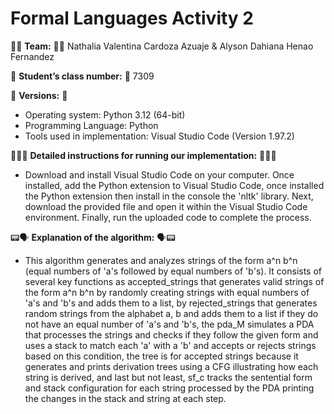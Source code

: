 # Formal Languages Activity 2

🤝🏻 __Team:__ 🤝🏻 Nathalia Valentina Cardoza Azuaje & Alyson Dahiana Henao Fernandez

📖 __Student’s class number:__ 📖 7309

👾 __Versions:__ 👾
- Operating system: Python 3.12 (64-bit)
- Programming Language: Python
- Tools used in implementation: Visual Studio Code (Version 1.97.2)

👩🏻‍💻 __Detailed instructions for running our implementation:__ 👩🏻‍💻
- Download and install Visual Studio Code on your computer. Once installed, add the Python extension to Visual Studio Code, once installed the Python extension then install in the console the 'nltk' library. Next, download the provided file and open it within the Visual Studio Code environment. Finally, run the uploaded code to complete the process.

📟🗣️ __Explanation of the algorithm:__ 🗣️📟
- This algorithm generates and analyzes strings of the form a^n b^n (equal numbers of 'a's followed by equal numbers of 'b's). It consists of several key functions as accepted_strings that generates valid strings of the form a^n b^n by randomly creating strings with equal numbers of 'a's and 'b's and adds them to a list, by rejected_strings that generates random strings from the alphabet a, b and adds them to a list if they do not have an equal number of 'a's and 'b's, the pda_M simulates a PDA that processes the strings and checks if they follow the given form and uses a stack to match each 'a' with a 'b' and accepts or rejects strings based on this condition, the tree is for accepted strings because it generates and prints derivation trees using a CFG illustrating how each string is derived, and last but not least, sf_c tracks the sentential form and stack configuration for each string processed by the PDA printing the changes in the stack and string at each step.
